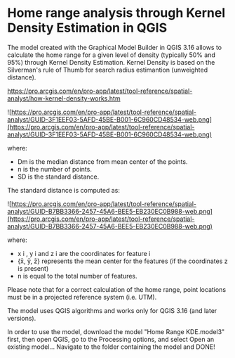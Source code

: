 # Home range analysis through Kernel Density Estimation in QGIS

The model created with the Graphical Model Builder in QGIS 3.16 allows to calculate the home range for a given level of density (typically 50% and 95%) through Kernel Density Estimation. Kernel Density is based on the Silverman's rule of Thumb for search radius estimantion (unweighted distance).

https://pro.arcgis.com/en/pro-app/latest/tool-reference/spatial-analyst/how-kernel-density-works.htm

![https://pro.arcgis.com/en/pro-app/latest/tool-reference/spatial-analyst/GUID-3F1EEF03-5AFD-45BE-B001-6C960CD48534-web.png](https://pro.arcgis.com/en/pro-app/latest/tool-reference/spatial-analyst/GUID-3F1EEF03-5AFD-45BE-B001-6C960CD48534-web.png)

where:

- Dm is the median distance from mean center of the points.
- n is the number of points.
- SD is the standard distance.

The standard distance is computed as:

![https://pro.arcgis.com/en/pro-app/latest/tool-reference/spatial-analyst/GUID-B7BB3366-2457-45A6-BEE5-EB230EC0B988-web.png](https://pro.arcgis.com/en/pro-app/latest/tool-reference/spatial-analyst/GUID-B7BB3366-2457-45A6-BEE5-EB230EC0B988-web.png)

where:
- x i , y i and z i are the coordinates for feature i
- {x̄, ȳ, z̄} represents the mean center for the features (if the coordinates z is present)
- n is equal to the total number of features.


Please note that for a correct calculation of the home range, point locations must be in a projected reference system (i.e. UTM).

The model uses QGIS algorithms and works only for QGIS 3.16 (and later versions).

In order to use the model, download the model "Home Range KDE.model3" first, then open QGIS, go to the Processing options, and select Open an existing model... Navigate to the folder containing the model and DONE!

